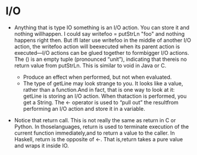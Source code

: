 # I/O

- Anything that is type IO something is an I/O action. You can store it and nothing willhappen. I could say writefoo = putStrLn "foo" and nothing happens right then. But ifI later use writefoo in the middle of another I/O action, the writefoo action will beexecuted when its parent action is executed—I/O actions can be glued together to formbigger I/O actions. The () is an empty tuple (pronounced “unit”), indicating that thereis no return value from putStrLn. This is similar to void in Java or C.
    - Produce an effect when performed, but not when evaluated.
    - The type of getLine may look strange to you. It looks like a value, rather than a function.And in fact, that is one way to look at it: getLine is storing an I/O action. When thataction is performed, you get a String. The <- operator is used to “pull out” the resultfrom performing an I/O action and store it in a variable.

- Notice that return call. This is not really the same as return in C or Python. In thoselanguages, return is used to terminate execution of the current function immediately,and to return a value to the caller. In Haskell, return is the opposite of <-. That is,return takes a pure value and wraps it inside IO.